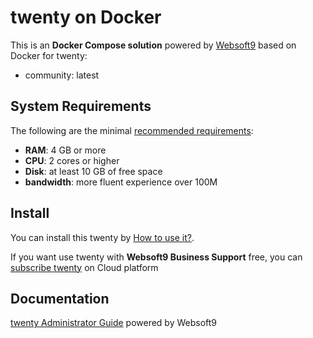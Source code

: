 # twenty on Docker  

This is an **Docker Compose solution** powered by [Websoft9](https://www.websoft9.com) based on Docker for twenty:


 - community:  latest


## System Requirements

The following are the minimal [recommended requirements](https://twenty.com):

* **RAM**: 4 GB or more
* **CPU**: 2 cores or higher
* **Disk**: at least 10 GB of free space
* **bandwidth**: more fluent experience over 100M  

## Install

You can install this twenty by [How to use it?](https://github.com/Websoft9/docker-library#how-to-use-it).   

If you want use twenty with **Websoft9 Business Support** free, you can [subscribe twenty](https://www.websoft9.com/apps) on Cloud platform

## Documentation

[twenty Administrator Guide](https://support.websoft9.com/docs/Twenty) powered by Websoft9